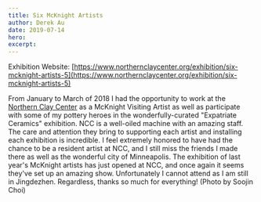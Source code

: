 ```yaml
---
title: Six McKnight Artists
author: Derek Au
date: 2019-07-14
hero: 
excerpt: 
---
```


Exhibition Website: [https://www.northernclaycenter.org/exhibition/six-mcknight-artists-5](https://www.northernclaycenter.org/exhibition/six-mcknight-artists-5)

From January to March of 2018 I had the opportunity to work at the [Northern Clay Center](https://www.northernclaycenter.org) as a McKnight Visiting Artist as well as participate with some of my pottery heroes in the wonderfully-curated "Expatriate Ceramics" exhibition. NCC is a well-oiled machine with an amazing staff. The care and attention they bring to supporting each artist and installing each exhibition is incredible. I feel extremely honored to have had the chance to be a resident artist at NCC, and I still miss the friends I made there as well as the wonderful city of Minneapolis. The exhibition of last year's McKnight artists has just opened at NCC, and once again it seems they've set up an amazing show. Unfortunately I cannot attend as I am still in Jingdezhen. Regardless, thanks so much for everything! (Photo by Soojin Choi)
